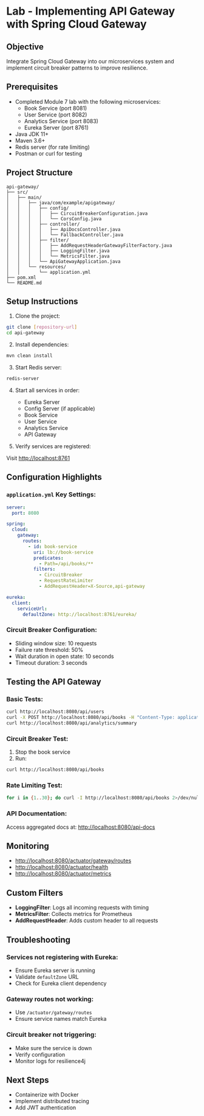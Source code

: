 
# Lab - Implementing API Gateway with Spring Cloud Gateway

## Objective
Integrate Spring Cloud Gateway into our microservices system and implement circuit breaker patterns to improve resilience.

## Prerequisites
- Completed Module 7 lab with the following microservices:
  - Book Service (port 8081)
  - User Service (port 8082)
  - Analytics Service (port 8083)
  - Eureka Server (port 8761)
- Java JDK 11+
- Maven 3.6+
- Redis server (for rate limiting)
- Postman or curl for testing

## Project Structure
```
api-gateway/
├── src/
│   ├── main/
│   │   ├── java/com/example/apigateway/
│   │   │   ├── config/
│   │   │   │   ├── CircuitBreakerConfiguration.java
│   │   │   │   └── CorsConfig.java
│   │   │   ├── controller/
│   │   │   │   ├── ApiDocsController.java
│   │   │   │   └── FallbackController.java
│   │   │   ├── filter/
│   │   │   │   ├── AddRequestHeaderGatewayFilterFactory.java
│   │   │   │   ├── LoggingFilter.java
│   │   │   │   └── MetricsFilter.java
│   │   │   └── ApiGatewayApplication.java
│   │   └── resources/
│   │       └── application.yml
├── pom.xml
└── README.md
```

## Setup Instructions

1. Clone the project:

```bash
git clone [repository-url]
cd api-gateway
```

2. Install dependencies:

```bash
mvn clean install
```

3. Start Redis server:

```bash
redis-server
```

4. Start all services in order:
   - Eureka Server
   - Config Server (if applicable)
   - Book Service
   - User Service
   - Analytics Service
   - API Gateway

5. Verify services are registered:

Visit [http://localhost:8761](http://localhost:8761)

## Configuration Highlights

### `application.yml` Key Settings:

```yaml
server:
  port: 8080

spring:
  cloud:
    gateway:
      routes:
        - id: book-service
          uri: lb://book-service
          predicates:
            - Path=/api/books/**
          filters:
            - CircuitBreaker
            - RequestRateLimiter
            - AddRequestHeader=X-Source,api-gateway

eureka:
  client:
    serviceUrl:
      defaultZone: http://localhost:8761/eureka/
```

### Circuit Breaker Configuration:
- Sliding window size: 10 requests
- Failure rate threshold: 50%
- Wait duration in open state: 10 seconds
- Timeout duration: 3 seconds

## Testing the API Gateway

### Basic Tests:
```bash
curl http://localhost:8080/api/users
curl -X POST http://localhost:8080/api/books -H "Content-Type: application/json" -d '{"title":"Spring Cloud","author":"John Doe"}'
curl http://localhost:8080/api/analytics/summary
```

### Circuit Breaker Test:
1. Stop the book service
2. Run:
```bash
curl http://localhost:8080/api/books
```

### Rate Limiting Test:
```bash
for i in {1..30}; do curl -I http://localhost:8080/api/books 2>/dev/null | grep HTTP; sleep 0.1; done
```

### API Documentation:
Access aggregated docs at: [http://localhost:8080/api-docs](http://localhost:8080/api-docs)

## Monitoring

- [http://localhost:8080/actuator/gateway/routes](http://localhost:8080/actuator/gateway/routes)
- [http://localhost:8080/actuator/health](http://localhost:8080/actuator/health)
- [http://localhost:8080/actuator/metrics](http://localhost:8080/actuator/metrics)

## Custom Filters

- **LoggingFilter**: Logs all incoming requests with timing
- **MetricsFilter**: Collects metrics for Prometheus
- **AddRequestHeader**: Adds custom header to all requests

## Troubleshooting

### Services not registering with Eureka:
- Ensure Eureka server is running
- Validate `defaultZone` URL
- Check for Eureka client dependency

### Gateway routes not working:
- Use `/actuator/gateway/routes`
- Ensure service names match Eureka

### Circuit breaker not triggering:
- Make sure the service is down
- Verify configuration
- Monitor logs for resilience4j

## Next Steps

- Containerize with Docker
- Implement distributed tracing
- Add JWT authentication
